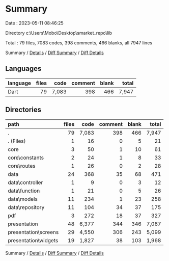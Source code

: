 # Summary

Date : 2023-05-11 08:46:25

Directory c:\\Users\\Mobo\\Desktop\\smarket_repo\\lib

Total : 79 files,  7083 codes, 398 comments, 466 blanks, all 7947 lines

Summary / [Details](details.md) / [Diff Summary](diff.md) / [Diff Details](diff-details.md)

## Languages
| language | files | code | comment | blank | total |
| :--- | ---: | ---: | ---: | ---: | ---: |
| Dart | 79 | 7,083 | 398 | 466 | 7,947 |

## Directories
| path | files | code | comment | blank | total |
| :--- | ---: | ---: | ---: | ---: | ---: |
| . | 79 | 7,083 | 398 | 466 | 7,947 |
| . (Files) | 1 | 16 | 0 | 5 | 21 |
| core | 3 | 50 | 1 | 10 | 61 |
| core\\constants | 2 | 24 | 1 | 8 | 33 |
| core\\routes | 1 | 26 | 0 | 2 | 28 |
| data | 24 | 368 | 35 | 68 | 471 |
| data\\controller | 1 | 9 | 0 | 3 | 12 |
| data\\function | 1 | 21 | 0 | 5 | 26 |
| data\\models | 11 | 234 | 1 | 23 | 258 |
| data\\repository | 11 | 104 | 34 | 37 | 175 |
| pdf | 3 | 272 | 18 | 37 | 327 |
| presentation | 48 | 6,377 | 344 | 346 | 7,067 |
| presentation\\screens | 29 | 4,550 | 306 | 243 | 5,099 |
| presentation\\widgets | 19 | 1,827 | 38 | 103 | 1,968 |

Summary / [Details](details.md) / [Diff Summary](diff.md) / [Diff Details](diff-details.md)